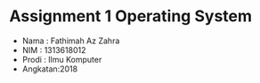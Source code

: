 # Assignment 1 Operating System
- Nama    : Fathimah Az Zahra
- NIM     : 1313618012
- Prodi   : Ilmu Komputer
- Angkatan:2018
 
